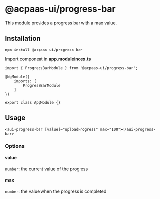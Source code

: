 # @acpaas-ui/progress-bar
This module provides a progress bar with a max value.

## Installation
```
npm install @acpaas-ui/progress-bar
```

Import component in **app.moduleindex.ts**
```
import { ProgressBarModule } from '@acpaas-ui/progress-bar';

@NgModule({
    imports: [
        ProgressBarModule
    ]
})

export class AppModule {}
```

## Usage
```
<aui-progress-bar [value]="uploadProgress" max="100"></aui-progress-bar>
````

### Options

#### value
`number`: the current value of the progress

#### max
`number`: the value when the progress is completed
